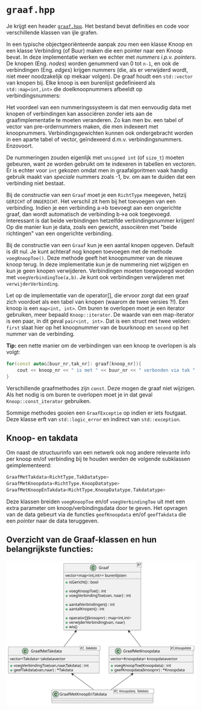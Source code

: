 # `graaf.hpp`

Je krijgt een header [`graaf.hpp`](include/graaf.hpp). Het bestand bevat definities en code voor verschillende klassen van ijle grafen.

In een typische objectgeoriënteerde aanpak zou men een klasse Knoop en een klasse Verbinding (of Buur) maken die een pointer naar een Knoop bevat. In deze implementatie werken we echter met _nummers i.p.v. pointers_. De knopen (Eng. _nodes_) worden genummerd van 0 tot `n-1`, en ook de verbindingen (Eng. _edges_) krijgen nummers (die, als er verwijderd wordt, niet meer noodzakelijk op mekaar volgen). De graaf houdt een `std::vector` van knopen bij. Elke knoop is een burenlijst gedefinieerd als `std::map<int,int>` die doelknoopnummers afbeeldt op verbindingsnummers:


Het voordeel van een nummeringssysteem is dat men eenvoudig data met knopen of verbindingen kan associëren zonder iets aan de graafimplementatie te moeten veranderen. Zo kan men bv. een tabel of vector van pre-ordernummers maken, die men indexeert met knoopnummers. Verbindingsgewichten kunnen ook ondergebracht worden in een aparte tabel of vector, geïndexeerd d.m.v. verbindingsnummers. Enzovoort.

De nummeringen zouden eigenlijk met `unsigned int` (of `size_t`) moeten gebeuren, want ze worden gebruikt om te indexeren in tabellen en vectoren. Er is echter voor `int` gekozen omdat men in graafalgoritmen vaak handig gebruik maakt van _speciale_ nummers zoals -1, bv. om aan te duiden dat een verbinding niet bestaat.

Bij de constructie van een `Graaf` moet je een `RichtType` meegeven, hetzij `GERICHT` of `ONGERICHT`. Het verschil zit hem bij het toevoegen van een verbinding. Indien je een verbinding a->b toevoegt aan een ongerichte graaf, dan wordt automatisch de verbinding b->a ook toegevoegd. Interessant is dat beide verbindingen hetzelfde verbindingsnummer krijgen! Op die manier kun je data, zoals een gewicht, associëren met "beide richtingen" van een ongerichte verbinding.

Bij de constructie van een `Graaf` kun je een aantal knopen opgeven. Default is dit nul. Je kunt achteraf nog knopen toevoegen met de methode `voegKnoopToe()`. Deze methode geeft het knoopnummer van de nieuwe knoop terug. In deze implementatie kun je de nummering niet wijzigen en kun je geen knopen verwijderen. Verbindingen moeten toegevoegd worden met `voegVerbindingToe(a,b)`. Je kunt ook verbindingen verwijderen met `verwijderVerbinding`.

Let op de implementatie van de operator[], die ervoor zorgt dat een graaf zich voordoet als een tabel van knopen (waarom de twee versies ?!). Een knoop is een `map<int, int>`. Om buren te overlopen moet je een iterator gebruiken, meer bepaald `Knoop::iterator`. De waarde van een map-iterator is een paar, in dit geval `pair<int, int>`. Dat is een struct met twee velden: `first` slaat hier op het knoopnummer van de buurknoop en `second` op het nummer van de verbinding.

**Tip:** een nette manier om de verbindingen van een knoop te overlopen is als volgt:

```cpp
for(const auto&[buur_nr,tak_nr]: graaf[knoop_nr]){
    cout << knoop_nr << " is met " << buur_nr << " verbonden via tak " << tak_nr << endl;
}
```

Verschillende graafmethodes zijn `const`. Deze mogen de graaf niet wijzigen. Als het nodig is om buren te overlopen moet je in dat geval `Knoop::const_iterator` gebruiken.

Sommige methodes gooien een `GraafExceptie` op indien er iets foutgaat. Deze klasse erft van `std::logic_error` en indirect van `std::exception`.

## Knoop- en takdata

Om naast de structuurinfo van een netwerk ook nog andere relevante info per knoop en/of verbinding bij te houden werden de volgende subklassen geimplementeerd:

```cpp
GraafMetTakdata<RichtType,TakDatatype>
GraafMetKnoopdata<RichtType,KnoopDatatype>
GraafMetKnoopEnTakdata<RichtType,KnoopDatatype,Takdatatype>
```

Deze klassen breiden `voegKnoopToe` en/of `voegVerbindingToe` uit met een extra parameter om knoop/verbindingsdata door te geven. Het opvragen van de data gebeurt via de functies `geefKnoopdata` en/of `geefTakdata` die een _pointer_ naar de data teruggeven.

## Overzicht van de Graaf-klassen en hun belangrijkste functies:

![](afbeeldingen/graaf-diagram.svg)